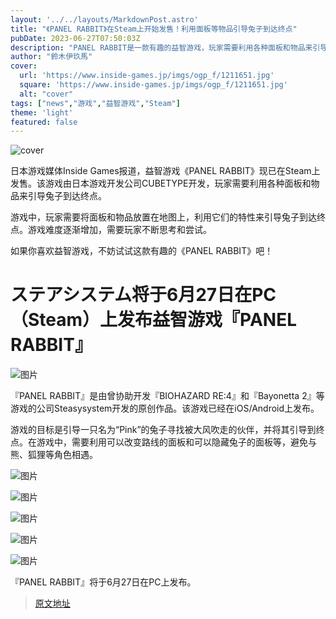 ```yaml
---
layout: '../../layouts/MarkdownPost.astro'
title: "《PANEL RABBIT》在Steam上开始发售！利用面板等物品引导兔子到达终点"
pubDate: 2023-06-27T07:50:03Z
description: "PANEL RABBIT是一款有趣的益智游戏，玩家需要利用各种面板和物品来引导兔子到达终点。现已在Steam上发售。"
author: "鈴木伊玖馬"
cover:
  url: 'https://www.inside-games.jp/imgs/ogp_f/1211651.jpg'
  square: 'https://www.inside-games.jp/imgs/ogp_f/1211651.jpg'
  alt: "cover"
tags: ["news","游戏","益智游戏","Steam"]
theme: 'light'
featured: false
---
```


![cover](https://www.inside-games.jp/imgs/ogp_f/1211651.jpg)

日本游戏媒体Inside Games报道，益智游戏《PANEL RABBIT》现已在Steam上发售。该游戏由日本游戏开发公司CUBETYPE开发，玩家需要利用各种面板和物品来引导兔子到达终点。

游戏中，玩家需要将面板和物品放置在地图上，利用它们的特性来引导兔子到达终点。游戏难度逐渐增加，需要玩家不断思考和尝试。

如果你喜欢益智游戏，不妨试试这款有趣的《PANEL RABBIT》吧！

# ステアシステム将于6月27日在PC（Steam）上发布益智游戏『PANEL RABBIT』

![图片](https://www.inside-games.jp/imgs/zoom/1211650.png)

『PANEL RABBIT』是由曾协助开发『BIOHAZARD RE:4』和『Bayonetta 2』等游戏的公司Steasysystem开发的原创作品。该游戏已经在iOS/Android上发布。

游戏的目标是引导一只名为“Pink”的兔子寻找被大风吹走的伙伴，并将其引导到终点。在游戏中，需要利用可以改变路线的面板和可以隐藏兔子的面板等，避免与熊、狐狸等角色相遇。

![图片](https://www.inside-games.jp/imgs/zoom/1211651.png)

![图片](https://www.inside-games.jp/imgs/zoom/1211652.png)

![图片](https://www.inside-games.jp/imgs/zoom/1211653.png)

![图片](https://www.inside-games.jp/imgs/zoom/1211654.png)

![图片](https://www.inside-games.jp/imgs/zoom/1211655.png)

『PANEL RABBIT』将于6月27日在PC上发布。

>[原文地址](https://www.inside-games.jp/article/2023/06/27/146841.html)  